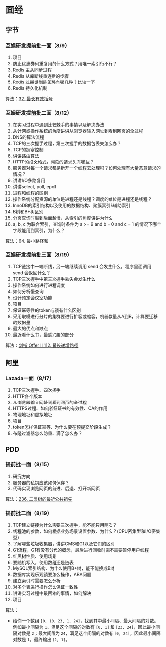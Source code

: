 # 面经



## 字节

### 互娱研发提前批一面（8/9）

1. 项目
2. 防止优惠券码重复用的什么方式？用唯一索引行不行？
3. Redis 主从同步过程
4. Redis 从库断线重连后的步骤
5. Redis 过期键删除策略有哪几种？比较一下
6. Redis 持久化机制

算法：[32. 最长有效括号](https://leetcode-cn.com/problems/longest-valid-parentheses)



### 互娱研发提前批二面（8/12）

1. 在实习过程中遇到比较棘手的事情以及解决办法
2. 从计网或操作系统的角度讲讲从浏览器输入网址到看到网页的全过程
3. DNS的算法流程
4. TCP的三次握手过程，第三次握手的数据包丢失怎么办？
5. TCP的拥塞控制
6. 讲讲路由算法
7. HTTP的报文格式，常见的请求头有哪些？
8. 服务器对每一个请求都是新开一个线程去处理吗？如何处理有大量恶意请求的情况？
9. 讲讲I/O多路复用
10. 讲讲select, poll, epoll
11. 进程和线程的区别
12. 操作系统分配资源的单位是进程还是线程？调度的单位是进程还是线程？
13. InnoDB的索引结构以及使用的数据结构、聚簇索引&辅助索引
14. B树和B+树区别
15. 分页查询时越到后面越慢，从索引的角度讲讲为什么
16. a, b, c 为联合索引，查询时条件为 a >= 9 and b = 0 and c = 1 的情况下哪个字段能用到索引，为什么？

算法：[64. 最小路径和](https://leetcode-cn.com/problems/minimum-path-sum)



### 互娱研发提前批三面（8/19）

1. TCP链接中一端断线，另一端继续调用 send 会发生什么，程序里面调用 send 会返回什么？
2. TCP三次握手中第三次握手丢失会发生什么
3. 操作系统如何进行进程调度
4. 如何分析慢查询
5. 设计预定会议室功能
6. 项目
7. 保证幂等性的token与锁有什么区别
8. 采用取模进行分片的集群要进行扩容或缩容，机器数量从A到B，计算要迁移的数据量
9. 最大的优点和缺点
10. 最近看什么书，最感兴趣的部分

算法：[剑指 Offer II 112. 最长递增路径](https://leetcode-cn.com/problems/fpTFWP)



## 阿里

### Lazada一面（8/17）

1. TCP三次握手、四次挥手
2. HTTP各个版本
3. 从浏览器输入网址到看到网页的全过程
4. HTTPS过程、如何验证证书的有效性、CA的作用
5. 物理地址和虚拟地址
6. 项目
7. token怎样保证幂等、为什么要在预提交阶段生成？
8. 布隆过滤器怎么防重、满了怎么办？



## PDD

### 提前批一面（8/15）

1. 研究方向
2. 服务器的私钥应该如何保存？
3. 代码实现浏览网页的前进、后退、打开新网页

算法：[236. 二叉树的最近公共祖先](https://leetcode-cn.com/problems/lowest-common-ancestor-of-a-binary-tree)



### 提前批二面（8/19）

1. TCP建立链接为什么需要三次握手，能不能只用两次？
2. 线程池的参数，如何根据业务场景设置参数、为什么？(CPU密集型和I/O密集型）
3. 了解哪些垃圾收集器，讲讲CMS和G1以及它们的区别
4. G1流程，G1有没有分代的概念，最后进行回收时需不需要暂停用户线程
5. 红黑树性质、使用场景
6. 要随机写入，使用数组还是链表
7. MySQL索引结构、为什么使用B+树，能不能换成B树
8. 数据库实现乐观锁要怎么操作，ABA问题
9. 建立索引时需要怎么分析
10. 对多个表进行操作怎么保证一致性
11. 讲讲实习过程中最困难的事情，如何解决
12. 项目

算法：

* 给你一个数组 `[0, 10, 23, 1, 24]`，找到其中最小间隔、最大间隔的对数。例如最小间隔为 `1`、满足这个间隔的对数有 `[0, 1]` 和 `[23, 24]`，因此最小间隔对数是 `2`；最大间隔为 `24`，满足这个间隔的对数有 `[0, 24]`，因此最小间隔对数是 `1`。最终输出 `[2, 1]`。
